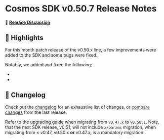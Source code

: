 # Cosmos SDK v0.50.7 Release Notes

💬 [**Release Discussion**](https://github.com/orgs/cosmos/discussions/58)

## 🚀 Highlights

For this month patch release of the v0.50.x line, a few improvements were added to the SDK and some bugs were fixed.

Notably, we added and fixed the following:

* 
*

## 📝 Changelog

Check out the [changelog](https://github.com/cosmos/cosmos-sdk/blob/v0.50.7/CHANGELOG.md) for an exhaustive list of changes, or [compare changes](https://github.com/cosmos/cosmos-sdk/compare/release/v0.50.6...v0.50.7) from the last release.

Refer to the [upgrading guide](https://github.com/cosmos/cosmos-sdk/blob/release/v0.50.x/UPGRADING.md) when migrating from `v0.47.x` to `v0.50.1`.
Note, that the next SDK release, v0.51, will not include `x/params` migration, when migrating from < v0.47, v0.50.x **or** v0.47.x, is a mandatory migration.
